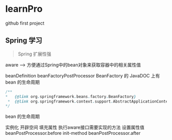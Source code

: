 # learnPro

github first project


## Spring 学习

> Spring 扩展性强


aware --> 方便通过Spring中的bean对象来获取容器中的相关属性值

beanDefinition
beanFactoryPostProcessor
BeanFactory 的 JavaDOC 上有 bean 的生命周期

```java
/**
*   {@link org.springframework.beans.factory.BeanFactory} 
 *  {@link org.springframework.context.support.AbstractApplicationContext} 看懂这个源码就看懂了 Spring
*/
```

bean 的生命周期

实例化   开辟空间
填充属性
执行aware接口需要实现的方法 设置属性值
beanPostProcessor.before
init-method
beanPostProcessor.after


